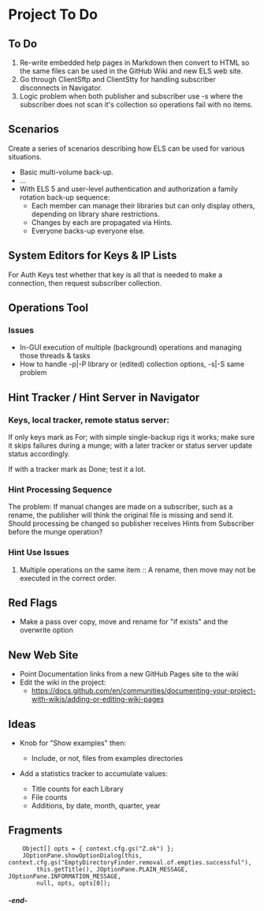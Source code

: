 
# Project To Do

## To Do
 1. Re-write embedded help pages in Markdown then convert to HTML so the same files can
    be used in the GitHub Wiki and new ELS web site.
 2. Go through ClientSftp and ClientStty for handling subscriber disconnects in Navigator.
 3. Logic problem when both publisher and subscriber use -s where the subscriber
    does not scan it's collection so operations fail with no items. 

## Scenarios

Create a series of scenarios describing how ELS can be used for various situations.

 * Basic multi-volume back-up.
 * ...
 * With ELS 5 and user-level authentication and authorization a family rotation
   back-up sequence:
     * Each member can manage their libraries but can only display others, depending
       on library share restrictions.
     * Changes by each are propagated via Hints.
     * Everyone backs-up everyone else.

## System Editors for Keys & IP Lists

For Auth Keys test whether that key is all that is needed to make a connection, then 
request subscriber collection.


## Operations Tool

### Issues

* In-GUI execution of multiple (background) operations and managing those threads & tasks
* How to handle -p|-P library or (edited) collection options, -s|-S same problem


## Hint Tracker / Hint Server in Navigator

### Keys, local tracker, remote status server:

If only keys mark as For; with simple single-backup rigs it works; make
sure it skips failures during a munge; with a later tracker or status server
update status accordingly.

If with a tracker mark as Done; test it a lot.

### Hint Processing Sequence

The problem: If manual changes are made on a subscriber, such as a rename, the
publisher will think the original file is missing and send it. Should processing
be changed so publisher receives Hints from Subscriber before the munge operation?

### Hint Use Issues

 1. Multiple operations on the same item :: A rename, then move may not be
    executed in the correct order.


## Red Flags

 * Make a pass over copy, move and rename for "if exists" and the overwrite option 


## New Web Site

 * Point Documentation links from a new GitHub Pages site to the wiki
 * Edit the wiki in the project:
   * https://docs.github.com/en/communities/documenting-your-project-with-wikis/adding-or-editing-wiki-pages


## Ideas

 * Knob for "Show examples" then:
   + Include, or not, files from examples directories

 * Add a statistics tracker to accumulate values:
   * Title counts for each Library
   * File counts
   * Additions, by date, month, quarter, year


## Fragments

```
    Object[] opts = { context.cfg.gs("Z.ok") };
    JOptionPane.showOptionDialog(this, context.cfg.gs("EmptyDirectoryFinder.removal.of.empties.successful"),
        this.getTitle(), JOptionPane.PLAIN_MESSAGE, JOptionPane.INFORMATION_MESSAGE,
        null, opts, opts[0]);
```

#### _-end-_
